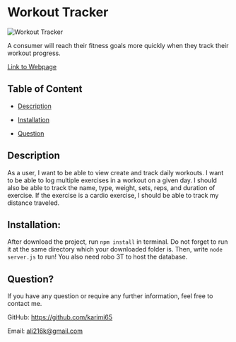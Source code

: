# Workout Tracker

![Workout Tracker]()

A consumer will reach their fitness goals more quickly when they track their workout progress.


[Link to Webpage](https://sheltered-shore-43586.herokuapp.com/?id=60517cc157a66b00159fb096)


## Table of Content
* [Description](#Description)

* [Installation](#Installation)

* [Question](#Question)


## Description
As a user, I want to be able to view create and track daily workouts. I want to be able to log multiple exercises in a workout on a given day. I should also be able to track the name, type, weight, sets, reps, and duration of exercise. If the exercise is a cardio exercise, I should be able to track my distance traveled.
   

## Installation:
After download the project, run `npm install` in terminal. Do not forget to run it at the same directory which your downloaded folder is. Then, write `node server.js` to run! You also need robo 3T to host the database.

## Question?
If you have any question or require any further information, feel free to contact me. 

GitHub: https://github.com/karimi65

Email: ali216k@gmail.com
